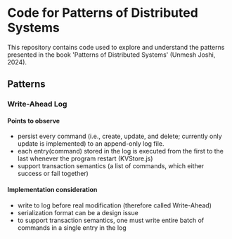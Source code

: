 # Code for Patterns of Distributed Systems 

This repository contains code used to explore and understand the patterns presented in the book 'Patterns of Distributed Systems' (Unmesh Joshi, 2024).

## Patterns

### Write-Ahead Log

#### Points to observe
* persist every command (i.e., create, update, and delete; currently only update is implemented) to an append-only log file.
* each entry(command) stored in the log is executed from the first to the last whenever the program restart (KVStore.js)
* support transaction semantics (a list of commands, which either success or fail together)

#### Implementation consideration
* write to log before real modification (therefore called Write-Ahead)
* serialization format can be a design issue
* to support transaction semantics, one must write entire batch of commands in a single entry in the log
